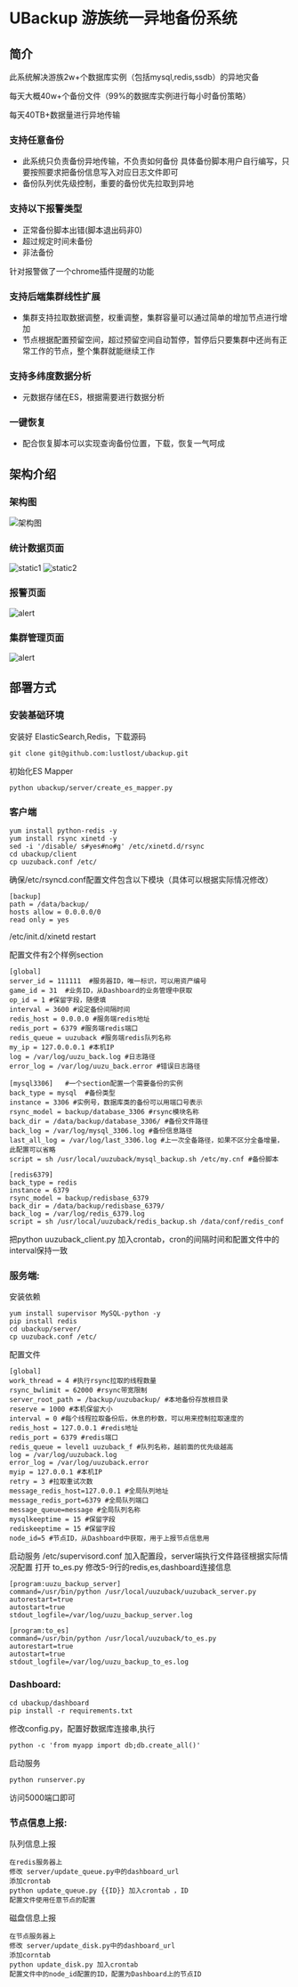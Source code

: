 # UBackup 游族统一异地备份系统

## 简介

此系统解决游族2w+个数据库实例（包括mysql,redis,ssdb）的异地灾备

每天大概40w+个备份文件（99%的数据库实例进行每小时备份策略）

每天40TB+数据量进行异地传输

### 支持任意备份
- 此系统只负责备份异地传输，不负责如何备份
具体备份脚本用户自行编写，只要按照要求把备份信息写入对应日志文件即可
- 备份队列优先级控制，重要的备份优先拉取到异地

### 支持以下报警类型
- 正常备份脚本出错(脚本退出码非0)
- 超过规定时间未备份
- 非法备份

针对报警做了一个chrome插件提醒的功能

### 支持后端集群线性扩展

- 集群支持拉取数据调整，权重调整，集群容量可以通过简单的增加节点进行增加
- 节点根据配置预留空间，超过预留空间自动暂停，暂停后只要集群中还尚有正常工作的节点，整个集群就能继续工作

### 支持多纬度数据分析
- 元数据存储在ES，根据需要进行数据分析

### 一键恢复
- 配合恢复脚本可以实现查询备份位置，下载，恢复一气呵成

## 架构介绍

### 架构图
![架构图](https://cloud.githubusercontent.com/assets/3296743/15817881/c18875f2-2c0c-11e6-8258-a3c2caf7cc24.png)

### 统计数据页面
![static1](https://cloud.githubusercontent.com/assets/3296743/15818212/974bf8c0-2c0e-11e6-90f2-216eb0db25e8.png)
![static2](https://cloud.githubusercontent.com/assets/3296743/15818211/974a3634-2c0e-11e6-9d14-983b3e5aa6ae.png)

### 报警页面
![alert](https://cloud.githubusercontent.com/assets/3296743/15818208/973ef350-2c0e-11e6-8c4c-bbfe6aca3447.png)

### 集群管理页面
![alert](https://cloud.githubusercontent.com/assets/3296743/15818209/9743a77e-2c0e-11e6-9296-6785873788d8.png)

## 部署方式

### 安装基础环境
安装好 ElasticSearch,Redis，下载源码
```
git clone git@github.com:lustlost/ubackup.git
```
初始化ES Mapper
```
python ubackup/server/create_es_mapper.py
```


### 客户端

```
yum install python-redis -y
yum install rsync xinetd -y
sed -i '/disable/ s#yes#no#g' /etc/xinetd.d/rsync
cd ubackup/client
cp uuzuback.conf /etc/

```
确保/etc/rsyncd.conf配置文件包含以下模块（具体可以根据实际情况修改）

```
[backup]
path = /data/backup/
hosts allow = 0.0.0.0/0
read only = yes
```

/etc/init.d/xinetd restart


配置文件有2个样例section
```
[global]
server_id = 111111  #服务器ID，唯一标识，可以用资产编号
game_id = 31  #业务ID，从Dashboard的业务管理中获取
op_id = 1 #保留字段，随便填
interval = 3600 #设定备份间隔时间
redis_host = 0.0.0.0 #服务端redis地址
redis_port = 6379 #服务端redis端口
redis_queue = uuzuback #服务端redis队列名称
my_ip = 127.0.0.0.1 #本机IP
log = /var/log/uuzu_back.log #日志路径
error_log = /var/log/uuzu_back.error #错误日志路径

[mysql3306]   #一个section配置一个需要备份的实例
back_type = mysql  #备份类型
instance = 3306 #实例号，数据库类的备份可以用端口号表示
rsync_model = backup/database_3306 #rsync模块名称
back_dir = /data/backup/database_3306/ #备份文件路径
back_log = /var/log/mysql_3306.log #备份信息路径
last_all_log = /var/log/last_3306.log #上一次全备路径，如果不区分全备增量，此配置可以省略
script = sh /usr/local/uuzuback/mysql_backup.sh /etc/my.cnf #备份脚本

[redis6379]
back_type = redis
instance = 6379
rsync_model = backup/redisbase_6379
back_dir = /data/backup/redisbase_6379/
back_log = /var/log/redis_6379.log
script = sh /usr/local/uuzuback/redis_backup.sh /data/conf/redis_conf
```

把python uuzuback_client.py 加入crontab，cron的间隔时间和配置文件中的interval保持一致


### 服务端:
安装依赖
```
yum install supervisor MySQL-python -y
pip install redis
cd ubackup/server/
cp uuzuback.conf /etc/

```

配置文件
```
[global]
work_thread = 4 #执行rsync拉取的线程数量
rsync_bwlimit = 62000 #rsync带宽限制
server_root_path = /backup/uuzubackup/ #本地备份存放根目录
reserve = 1000 #本机保留大小
interval = 0 #每个线程拉取备份后，休息的秒数，可以用来控制拉取速度的
redis_host = 127.0.0.1 #redis地址
redis_port = 6379 #redis端口
redis_queue = level1 uuzuback_f #队列名称，越前面的优先级越高
log = /var/log/uuzuback.log 
error_log = /var/log/uuzuback.error
myip = 127.0.0.1 #本机IP
retry = 3 #拉取重试次数
message_redis_host=127.0.0.1 #全局队列地址
message_redis_port=6379 #全局队列端口
message_queue=message #全局队列名称
mysqlkeeptime = 15 #保留字段
rediskeeptime = 15 #保留字段
node_id=5 #节点ID，从Dashboard中获取，用于上报节点信息用
```

启动服务
/etc/supervisord.conf 加入配置段，server端执行文件路径根据实际情况配置
打开 to_es.py
修改5-9行的redis,es,dashboard连接信息

```
[program:uuzu_backup_server]
command=/usr/bin/python /usr/local/uuzuback/uuzuback_server.py
autorestart=true
autostart=true
stdout_logfile=/var/log/uuzu_backup_server.log

[program:to_es]
command=/usr/bin/python /usr/local/uuzuback/to_es.py
autorestart=true
autostart=true
stdout_logfile=/var/log/uuzu_backup_to_es.log
```

### Dashboard:
```
cd ubackup/dashboard
pip install -r requirements.txt
```

修改config.py，配置好数据库连接串,执行

```
python -c 'from myapp import db;db.create_all()'
```
启动服务
```
python runserver.py
```
访问5000端口即可

### 节点信息上报:

队列信息上报
```
在redis服务器上
修改 server/update_queue.py中的dashboard_url
添加crontab
python update_queue.py {{ID}} 加入crontab ，ID
配置文件使用任意节点的配置
```
磁盘信息上报
```
在节点服务器上
修改 server/update_disk.py中的dashboard_url
添加corntab
python update_disk.py 加入crontab
配置文件中的node_id配置的ID，配置为Dashboard上的节点ID

```
